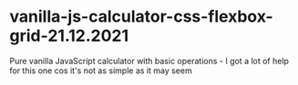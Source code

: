 # vanilla-js-calculator-css-flexbox-grid-21.12.2021
Pure vanilla JavaScript calculator with basic operations - I got a lot of help for this one cos it's not as simple as it may seem

